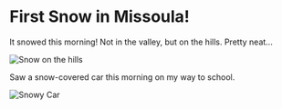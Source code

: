 # First Snow in Missoula!

It snowed this morning! Not in the valley, but on the hills. Pretty neat...

![Snow on the hills](img/first-snowy-mountain.jpg)

Saw a snow-covered car this morning on my way to school.

![Snowy Car](img/snowy-car.jpg)
